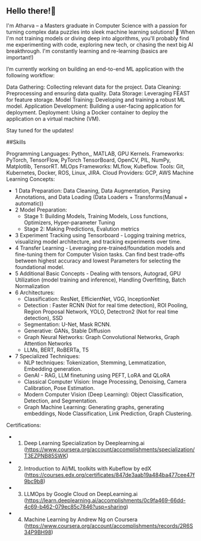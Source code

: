 ## Hello there!👋

I'm Atharva – a Masters graduate in Computer Science  with a passion for turning complex data puzzles into sleek machine learning solutions! 🚀 When I'm not training models or diving deep into algorithms, you'll probably find me experimenting with code, exploring new tech, or chasing the next big AI breakthrough.
I'm constantly learning and re-learning (basics are important!)

I’m currently working on building an end-to-end ML application with the following workflow:

Data Gathering: Collecting relevant data for the project.
Data Cleaning: Preprocessing and ensuring data quality.
Data Storage: Leveraging FEAST for feature storage.
Model Training: Developing and training a robust ML model.
Application Development: Building a user-facing application for deployment.
Deployment: Using a Docker container to deploy the application on a virtual machine (VM).


Stay tuned for the updates!
<!--
**AtharvaK13/AtharvaK13** is a ✨ _special_ ✨ repository because its `README.md` (this file) appears on your GitHub profile.

Here are some ideas to get you started:

- 🔭 I’m currently working on ...
- 🌱 I’m currently learning ...
- 👯 I’m looking to collaborate on ...
- 🤔 I’m looking for help with ...
- 💬 Ask me about ...
- 📫 How to reach me: ...
- 😄 Pronouns: ...
- ⚡ Fun fact: ...
-->

##Skills

Programming Languages: Python,, MATLAB, GPU Kernels.
Frameworks: PyTorch, TensorFlow, PyTorch TensorBoard, OpenCV, PIL, NumPy, Matplotlib, TensorRT.
MLOps Frameworks: MLflow, Kubeflow.
Tools: Git, Kubernetes, Docker, ROS, Linux, JIRA.
Cloud Providers: GCP, AWS
Machine Learning Concepts:
- 1 Data Preparation: Data Cleaning, Data Augmentation, Parsing Annotations, and Data Loading (Data Loaders + Transforms(Manual + automatic))
- 2 Model Preparation: 
  - Stage 1: Building Models, Training Models, Loss functions, Optimizers, Hyper-parameter Tuning
  - Stage 2: Making Predictions, Evalution metrics
- 3 Experiment Tracking using Tensorboard - Logging training metrics, visualizing model architecture, and tracking experiments over time.
- 4 Transfer Learning - Leveraging pre-trained/foundation models and fine-tuning them for Computer Vision tasks. Can find best trade-offs between highest accuracy and lowest Parameters for selecting the foundational model.
- 5 Additional Basic Concepts - Dealing with tensors, Autograd, GPU Utilization (model training and inference), Handling Overfitting, Batch Normalization
- 6 Architectures:
  - Classification: ResNet, EfficientNet, VGG, InceptionNet
  - Detection : Faster RCNN (Not for real time detection), ROI Pooling, Region Proposal Network, YOLO, Detectron2 (Not for real time detection), SSD
  - Segmentation: U-Net, Mask RCNN.
  - Generative: GANs, Stable Diffusion
  - Graph Neural Networks: Graph Convolutional Networks, Graph Attention Networks
  - LLMs, BERT, RoBERTa, T5
- 7 Specialized Techniques:
  - NLP techniques: Tokenization, Stemming, Lemmatization, Embedding generation.
  - GenAI - RAG, LLM finetuning using PEFT, LoRA and QLoRA
  - Classical Computer Vision: Image Processing, Denoising, Camera Calibration, Pose Estimation.
  - Modern Computer Vision (Deep Learning): Object Classification, Detection, and Segmentation.
  - Graph Machine Learning: Generating graphs, generating embeddings, Node Classification, Link Prediction, Graph Clustering.




Certifications:
- 1. Deep Learning Specialization by Deeplearning.ai (https://www.coursera.org/account/accomplishments/specialization/T3EZPNB85SWK)
- 2. Introduction to AI/ML toolkits with Kubeflow by edX (https://courses.edx.org/certificates/847de3aab19a484ba477cee47f9bc9b8)
- 3. LLMOps by Google Cloud on DeepLearning.ai (https://learn.deeplearning.ai/accomplishments/0c9fa469-66dd-4c69-b462-079ec85c7846?usp=sharing)
- 4. Machine Learning by Andrew Ng on Coursera (https://www.coursera.org/account/accomplishments/records/2R6S34P9BH98)
 
